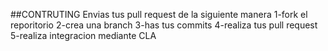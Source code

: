 ##CONTRUTING
Envias tus pull request de la siguiente manera
1-fork el reporitorio
2-crea una branch
3-has tus commits
4-realiza tus pull request
5-realiza integracion mediante CLA
